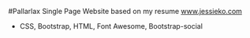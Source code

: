 #Pallarlax Single Page Website based on my resume
www.jessieko.com

- CSS, Bootstrap, HTML, Font Awesome, Bootstrap-social
